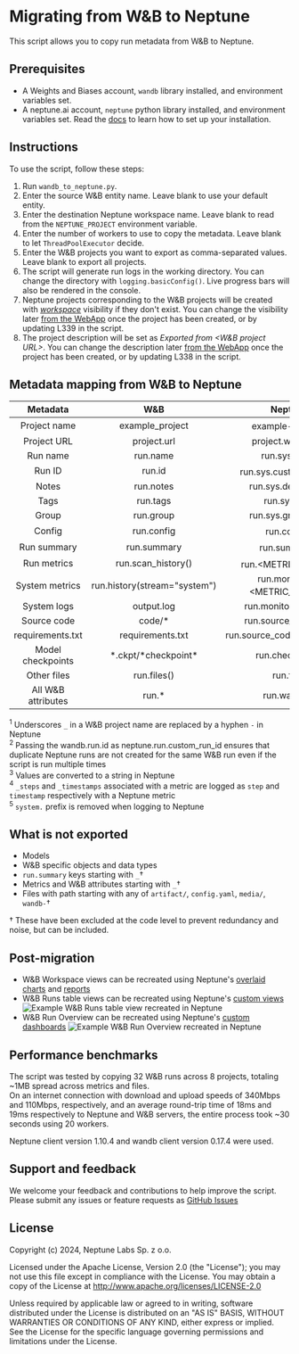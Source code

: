 # Migrating from W&B to Neptune

This script allows you to copy run metadata from W&B to Neptune.

## Prerequisites
- A Weights and Biases account, `wandb` library installed, and environment variables set.
- A neptune.ai account, `neptune` python library installed, and environment variables set. Read the [docs](https://docs.neptune.ai/setup/installation/) to learn how to set up your installation.

## Instructions

To use the script, follow these steps:

1. Run `wandb_to_neptune.py`.
1. Enter the source W&B entity name. Leave blank to use your default entity.
1. Enter the destination Neptune workspace name. Leave blank to read from the `NEPTUNE_PROJECT` environment variable.
1. Enter the number of workers to use to copy the metadata. Leave blank to let `ThreadPoolExecutor` decide.
1. Enter the W&B projects you want to export as comma-separated values. Leave blank to export all projects.
1. The script will generate run logs in the working directory. You can change the directory with `logging.basicConfig()`. Live progress bars will also be rendered in the console.
1. Neptune projects corresponding to the W&B projects will be created with [*workspace*](https://docs.neptune.ai/about/workspaces_and_projects/#privacy-and-access-control) visibility if they don't exist. You can change the visibility later [from the WebApp](https://docs.neptune.ai/management/changing_project_privacy/) once the project has been created, or by updating L339 in the script.
1. The project description will be set as *Exported from <W&B project URL>*. You can change the description later [from the WebApp](https://docs.neptune.ai/setup/creating_project/#creating-a-project) once the project has been created, or by updating L338 in the script.

## Metadata mapping from W&B to Neptune

| Metadata | W&B | Neptune |
| :-: | :-: | :-: |
| Project name | example_project | example-project<sup>1</sup> |
| Project URL | project.url | project.wandb_url |
| Run name | run.name | run.sys.name |
| Run ID | run.id | run.sys.custom_run_id<sup>2</sup> |
| Notes | run.notes | run.sys.description |
| Tags | run.tags | run.sys.tags |
| Group | run.group | run.sys.group_tags |
| Config | run.config | run.config<sup>3</sup> |
| Run summary | run.summary | run.summary<sup>3</sup> |
| Run metrics | run.scan_history() | run.<METRIC_NAME><sup>4</sup> |
| System metrics | run.history(stream="system") | run.monitoring.<METRIC_NAME><sup>5</sup> |
| System logs | output.log | run.monitoring.stdout |
| Source code | code/* | run.source_code.files |
| requirements.txt | requirements.txt | run.source_code.requirements |
| Model checkpoints | \*.ckpt/\*checkpoint\* | run.checkpoints |
| Other files | run.files() | run.files |
| All W&B attributes | run.* | run.wandb.* |

<sup>1</sup> Underscores `_` in a W&B project name are replaced by a hyphen `-` in Neptune  
<sup>2</sup> Passing the wandb.run.id as neptune.run.custom_run_id ensures that duplicate Neptune runs are not created for the same W&B run even if the script is run multiple times  
<sup>3</sup> Values are converted to a string in Neptune  
<sup>4</sup> `_steps` and `_timestamps` associated with a metric are logged as `step` and `timestamp` respectively with a Neptune metric  
<sup>5</sup> `system.` prefix is removed when logging to Neptune

## What is not exported
- Models
- W&B specific objects and data types
- `run.summary` keys starting with `_`†
- Metrics and W&B attributes starting with `_`†
- Files with path starting with any of `artifact/`, `config.yaml`, `media/`, `wandb-`†

† These have been excluded at the code level to prevent redundancy and noise, but can be included.

## Post-migration
* W&B Workspace views can be recreated using Neptune's [overlaid charts](https://docs.neptune.ai/app/charts/) and [reports](https://docs.neptune.ai/app/reports/)
* W&B Runs table views can be recreated using Neptune's [custom views](https://docs.neptune.ai/app/experiments/#custom-views)
  ![Example W&B Runs table view recreated in Neptune](https://neptune.ai/wp-content/uploads/2024/07/wandb_table.png)
* W&B Run Overview can be recreated using Neptune's [custom dashboards](https://docs.neptune.ai/app/custom_dashboard/)
    ![Example W&B Run Overview recreated in Neptune](https://neptune.ai/wp-content/uploads/2024/07/overview.png)

## Performance benchmarks

The script was tested by copying 32 W&B runs across 8 projects, totaling ~1MB spread across metrics and files.  
On an internet connection with download and upload speeds of 340Mbps and 110Mbps, respectively, and an average round-trip time of 18ms and 19ms respectively to Neptune and W&B servers, the entire process took ~30 seconds using 20 workers.

Neptune client version 1.10.4 and wandb client version 0.17.4 were used.

## Support and feedback

We welcome your feedback and contributions to help improve the script. Please submit any issues or feature requests as [GitHub Issues](https://github.com/neptune-ai/examples/issues)

## License

Copyright (c) 2024, Neptune Labs Sp. z o.o.

Licensed under the Apache License, Version 2.0 (the "License"); you may not use this file except in compliance with the License. You may obtain a copy of the License at http://www.apache.org/licenses/LICENSE-2.0

Unless required by applicable law or agreed to in writing, software distributed under the License is distributed on an "AS IS" BASIS, WITHOUT WARRANTIES OR CONDITIONS OF ANY KIND, either express or implied.
See the License for the specific language governing permissions and limitations under the License.
